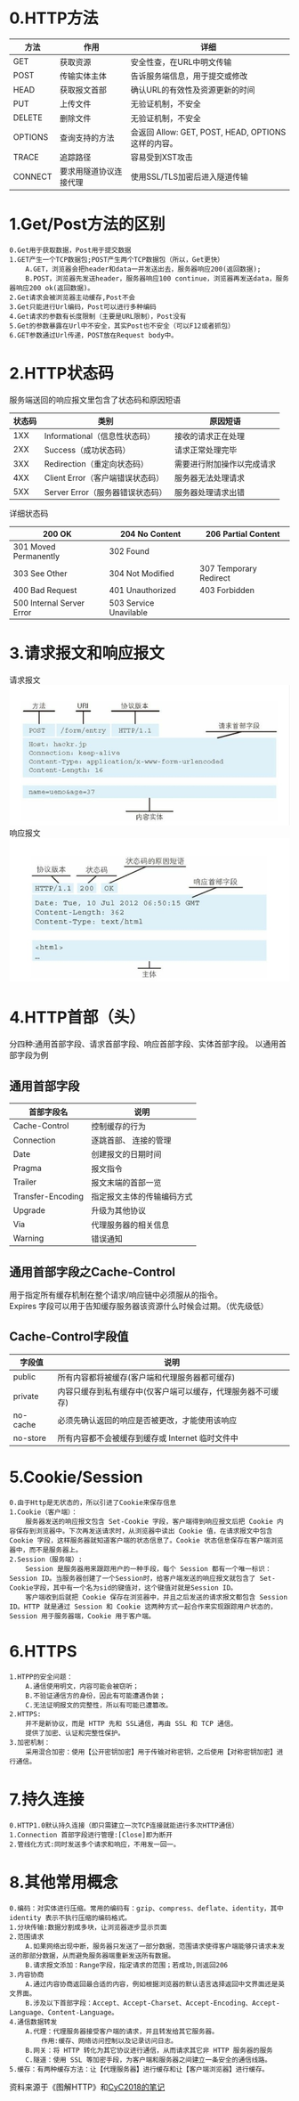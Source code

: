 # 0.HTTP方法
| 方法 | 作用 | 详细 |
| --- | --- | --- |
| GET |获取资源| 安全性查，在URL中明文传输 |
| POST |传输实体主体| 告诉服务端信息，用于提交或修改|
| HEAD |获取报文首部|确认URL的有效性及资源更新的时间|
| PUT |上传文件|无验证机制，不安全|
| DELETE | 删除文件 |无验证机制，不安全|
| OPTIONS | 查询支持的方法 |会返回 Allow: GET, POST, HEAD, OPTIONS 这样的内容。|
| TRACE | 追踪路径 | 容易受到XST攻击|
| CONNECT| 要求用隧道协议连接代理 |使用SSL/TLS加密后进入隧道传输|
# 1.Get/Post方法的区别
    0.Get用于获取数据，Post用于提交数据
    1.GET产生一个TCP数据包;POST产生两个TCP数据包（所以，Get更快）
        A.GET，浏览器会把header和data一并发送出去，服务器响应200(返回数据);
        B.POST，浏览器先发送header，服务器响应100 continue，浏览器再发送data，服务器响应200 ok(返回数据)。
    2.Get请求会被浏览器主动缓存,Post不会
    3.Get只能进行Url编码，Post可以进行多种编码
    4.Get请求的参数有长度限制（主要是URL限制），Post没有
    5.Get的参数暴露在Url中不安全，其实Post也不安全（可以F12或者抓包）
    6.GET参数通过Url传递，POST放在Request body中。
# 2.HTTP状态码
服务端送回的响应报文里包含了状态码和原因短语

| 状态码 | 类别 | 原因短语 |
| --- | --- | --- |
| 1XX | Informational（信息性状态码） | 接收的请求正在处理 |
| 2XX | Success（成功状态码） | 请求正常处理完毕 |
| 3XX | Redirection（重定向状态码） | 需要进行附加操作以完成请求 |
| 4XX | Client Error（客户端错误状态码） | 服务器无法处理请求 |
| 5XX | Server Error（服务器错误状态码） | 服务器处理请求出错 |

详细状态码

| 200 OK | 204 No Content | 206 Partial Content |
| --- | --- | --- |
| 301 Moved Permanently | 302 Found |
| 303 See Other | 304 Not Modified | 307 Temporary Redirect
| 400 Bad Request | 401 Unauthorized| 403 Forbidden | 404 Not Found |
| 500 Internal Server Error | 503 Service Unavilable |
# 3.请求报文和响应报文
请求报文   
![请求报文](https://github.com/ValentineF/CampusRecruitment/blob/master/Picture/%E8%AF%B7%E6%B1%82%E6%8A%A5%E6%96%87.jpg?raw=true)   
响应报文   
![响应报文](https://github.com/ValentineF/CampusRecruitment/blob/master/Picture/%E5%93%8D%E5%BA%94%E6%8A%A5%E6%96%87.jpg?raw=true)
# 4.HTTP首部（头）
分四种:通用首部字段、请求首部字段、响应首部字段、实体首部字段。
以通用首部字段为例
## 通用首部字段
| 首部字段名 | 说明 |
| -- | -- |
| Cache-Control | 控制缓存的行为 |
| Connection | 逐跳首部、 连接的管理 |
| Date | 创建报文的日期时间 |
| Pragma | 报文指令 |
| Trailer | 报文末端的首部一览 |
| Transfer-Encoding | 指定报文主体的传输编码方式 |
| Upgrade | 升级为其他协议 |
| Via | 代理服务器的相关信息 |
| Warning | 错误通知 |
## 通用首部字段之Cache-Control
用于指定所有缓存机制在整个请求/响应链中必须服从的指令。   
Expires 字段可以用于告知缓存服务器该资源什么时候会过期。（优先级低）
## Cache-Control字段值
| 字段值 | 说明 |
| --- | --- |
| public | 所有内容都将被缓存(客户端和代理服务器都可缓存) |
| private |	内容只缓存到私有缓存中(仅客户端可以缓存，代理服务器不可缓存) |
| no-cache | 必须先确认返回的响应是否被更改，才能使用该响应 |
| no-store	| 所有内容都不会被缓存到缓存或 Internet 临时文件中 |

# 5.Cookie/Session
    0.由于Http是无状态的，所以引进了Cookie来保存信息
    1.Cookie（客户端）：
        服务器发送的响应报文包含 Set-Cookie 字段，客户端得到响应报文后把 Cookie 内容保存到浏览器中。下次再发送请求时，从浏览器中读出 Cookie 值，在请求报文中包含 Cookie 字段，这样服务器就知道客户端的状态信息了。Cookie 状态信息保存在客户端浏览器中，而不是服务器上。
    2.Session（服务端）:
        Session 是服务器用来跟踪用户的一种手段，每个 Session 都有一个唯一标识：Session ID。当服务器创建了一个Session时，给客户端发送的响应报文就包含了 Set-Cookie字段，其中有一个名为sid的键值对，这个键值对就是Session ID。
        客户端收到后就把 Cookie 保存在浏览器中，并且之后发送的请求报文都包含 Session ID。HTTP 就是通过 Session 和 Cookie 这两种方式一起合作来实现跟踪用户状态的，Session 用于服务器端，Cookie 用于客户端。
# 6.HTTPS
    1.HTPP的安全问题：
        A.通信使用明文，内容可能会被窃听；
        B.不验证通信方的身份，因此有可能遭遇伪装；
        C.无法证明报文的完整性，所以有可能已遭篡改。
    2.HTTPS: 
        并不是新协议，而是 HTTP 先和 SSL通信，再由 SSL 和 TCP 通信。
        提供了加密、认证和完整性保护。
    3.加密机制：
        采用混合加密：使用【公开密钥加密】用于传输对称密钥，之后使用【对称密钥加密】进行通信。
# 7.持久连接
    0.HTTP1.0默认持久连接（即只需建立一次TCP连接就能进行多次HTTP通信）
    1.Connection 首部字段进行管理:[Close]即为断开
    2.管线化方式:同时发送多个请求和响应，不用发一回一。
# 8.其他常用概念
    0.编码：对实体进行压缩。常用的编码有：gzip、compress、deflate、identity，其中 identity 表示不执行压缩的编码格式。
    1.分块传输:数据分割成多块，让浏览器逐步显示页面
    2.范围请求
        A.如果网络出现中断，服务器只发送了一部分数据，范围请求使得客户端能够只请求未发送的那部分数据，从而避免服务器端重新发送所有数据。
        B.请求报文添加：Range字段，指定请求的范围；若成功,则返回206
    3.内容协商
        A.通过内容协商返回最合适的内容，例如根据浏览器的默认语言选择返回中文界面还是英文界面。
        B.涉及以下首部字段：Accept、Accept-Charset、Accept-Encoding、Accept-Language、Content-Language。
    4.通信数据转发
        A.代理：代理服务器接受客户端的请求，并且转发给其它服务器。
            作用:缓存、网络访问控制以及记录访问日志。 
        B.网关：将 HTTP 转化为其它协议进行通信，从而请求其它非 HTTP 服务器的服务
        C.隧道：使用 SSL 等加密手段，为客户端和服务器之间建立一条安全的通信线路。
    5.缓存：有两种缓存方法：让【代理服务器】进行缓存和让【客户端浏览器】进行缓存。
资料来源于《图解HTTP》和[CyC2018的笔记](https://github.com/CyC2018/Interview-Notebook/blob/master/notes/HTTP.md#%E5%85%B7%E4%BD%93%E5%BA%94%E7%94%A8)
